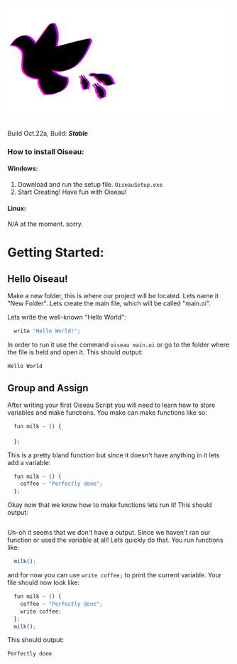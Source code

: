 # ![Oiseau Logo](/OiseauLogoGitHub.png "Oiseau Logo")

Build Oct.22a, Build: ***Stable***

### How to install Oiseau:
#### Windows:
1. Download and run the setup file. ``OiseauSetup.exe``
2. Start Creating! Have fun with Oiseau!

#### Linux:
N/A at the moment. sorry.

# Getting Started:
## Hello Oiseau!
  Make a new folder, this is where our project will be located. Lets name it "New Folder". Lets create the main file, which will be called "main.oi".

Lets write the well-known "Hello World":
```javascript
  write "Hello World!";
```
In order to run it use the command `oiseau main.oi`
or go to the folder where the file is held and open it.
This should output:
```log
Hello World
```

## Group and Assign
After writing your first Oiseau Script you will need to learn how to store variables and make functions.
You make can make functions like so:
```javascript
  fun milk ~ () {
    
  };
```

This is a pretty bland function but since it doesn't have anything in it lets add a variable:
```javascript
  fun milk ~ () {
    coffee ~ "Perfectly done";
  };
```

Okay now that we know how to make functions lets run it!
This should output:
```log
```

Uh-oh it seems that we don't have a output.
Since we haven't ran our function or used the variable at all! Lets quickly do that.
You run functions like:
```javascript
  milk();
```

and for now you can use `write coffee;` to print the current variable.
Your file should now look like:
```javascript
  fun milk ~ () {
    coffee ~ "Perfectly done";
    write coffee;
  };
  milk();
```
This should output:
```log
Perfectly done
```
